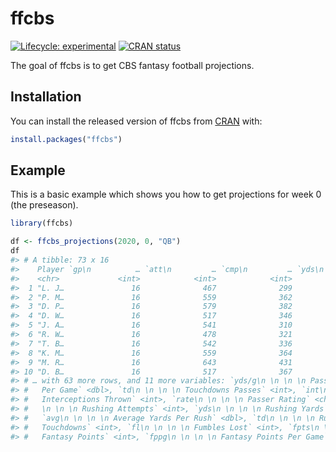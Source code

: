 
<!-- README.md is generated from README.Rmd. Please edit that file -->

# ffcbs

<!-- badges: start -->

[![Lifecycle:
experimental](https://img.shields.io/badge/lifecycle-experimental-orange.svg)](https://www.tidyverse.org/lifecycle/#experimental)
[![CRAN
status](https://www.r-pkg.org/badges/version/ffcbs)](https://CRAN.R-project.org/package=ffcbs)
<!-- badges: end -->

The goal of ffcbs is to get CBS fantasy football projections.

## Installation

You can install the released version of ffcbs from
[CRAN](https://CRAN.R-project.org) with:

``` r
install.packages("ffcbs")
```

## Example

This is a basic example which shows you how to get projections for week
0 (the preseason).

``` r
library(ffcbs)

df <- ffcbs_projections(2020, 0, "QB")
df
#> # A tibble: 73 x 16
#>    Player `gp\n          … `att\n         … `cmp\n         … `yds\n         …
#>    <chr>             <int>            <int>            <int>            <int>
#>  1 "L. J…               16              467              299             3521
#>  2 "P. M…               16              559              362             4499
#>  3 "D. P…               16              579              382             4702
#>  4 "D. W…               16              517              346             4079
#>  5 "J. A…               16              541              310             3555
#>  6 "R. W…               16              478              321             3953
#>  7 "T. B…               16              542              336             4497
#>  8 "K. M…               16              559              364             3801
#>  9 "M. R…               16              643              431             4783
#> 10 "D. B…               16              517              367             3828
#> # … with 63 more rows, and 11 more variables: `yds/g\n \n \n \n Passing Yards
#> #   Per Game` <dbl>, `td\n \n \n \n Touchdowns Passes` <int>, `int\n \n \n \n
#> #   Interceptions Thrown` <int>, `rate\n \n \n \n Passer Rating` <chr>, `att\n
#> #   \n \n \n Rushing Attempts` <int>, `yds\n \n \n \n Rushing Yards` <int>,
#> #   `avg\n \n \n \n Average Yards Per Rush` <dbl>, `td\n \n \n \n Rushing
#> #   Touchdowns` <int>, `fl\n \n \n \n Fumbles Lost` <int>, `fpts\n \n \n \n
#> #   Fantasy Points` <int>, `fppg\n \n \n \n Fantasy Points Per Game` <dbl>
```
